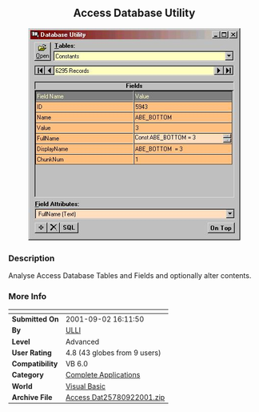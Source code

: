 ﻿<div align="center">

## Access Database Utility

<img src="PIC200192144045290.jpg">
</div>

### Description

Analyse Access Database Tables and Fields and optionally alter contents.
 
### More Info
 


<span>             |<span>
---                |---
**Submitted On**   |2001-09-02 16:11:50
**By**             |[ULLI](https://github.com/Planet-Source-Code/PSCIndex/blob/master/ByAuthor/ulli.md)
**Level**          |Advanced
**User Rating**    |4.8 (43 globes from 9 users)
**Compatibility**  |VB 6\.0
**Category**       |[Complete Applications](https://github.com/Planet-Source-Code/PSCIndex/blob/master/ByCategory/complete-applications__1-27.md)
**World**          |[Visual Basic](https://github.com/Planet-Source-Code/PSCIndex/blob/master/ByWorld/visual-basic.md)
**Archive File**   |[Access Dat25780922001\.zip](https://github.com/Planet-Source-Code/ulli-access-database-utility__1-26908/archive/master.zip)








